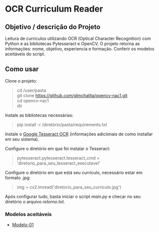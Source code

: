 
# OCR Curriculum Reader
## Objetivo / descrição do Projeto
Leitura de curriculos utilizando OCR (Optical Character Recognition) com Python e as bibliotecas Pytesseract e OpenCV. O projeto retorna as informações: nome, objetivo, experiencia e formação.
Conferir os modelos aceitáveis do script.

## Como usar
Clone o projeto:
> cd /user/pasta<br>
> git clone https://github.com/glmchalita/opencv-nac1.git <br>
> cd opencv-nac1<br>
> dir

Instale as bibliotecas necessárias:
>  pip install -r /diretório/pasta/requirements.txt

Instale o [Google Tesseract OCR](https://github.com/tesseract-ocr/tesseract) (informações adicionais de como installar em seu sistema).

Configure o diretório em que foi instalar o Tesseract:
> pytesseract.pytesseract.tesseract_cmd = 'diretorio_para_seu_tesseract_executavel'

Configure o diretório em que está seu currículo, necessário estar em formato .jpg:
> img = cv2.imread('diretorio_para_seu_curriculo.jpg')

Após configurar tudo, basta iniciar o script _main.py_ e checar no seu diretório o arquivo _retorno.txt_.

### Modelos aceitáveis

* [Modelo-01](https://github.com/glmchalita/curriculum-reader-OCR/blob/master/modelos/modelo-01-exemplo.docx)